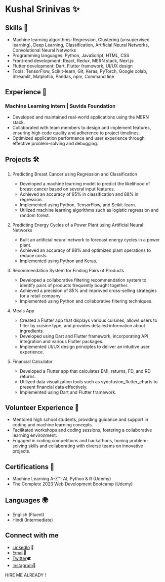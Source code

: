 # Kushal Srinivas ✨

## Skills 🚀
- Machine learning algorithms: Regression, Clustering (unsupervised learning), Deep Learning, Classification, Artificial Neural Networks, Convolutional Neural Networks
- Programming languages: Python, JavaScript, HTML, CSS
- Front-end development: React, Redux, MERN stack, Next.js
- Flutter development: Dart, Flutter framework, UI/UX design
- Tools: TensorFlow, Scikit-learn, Git, Keras, PyTorch, Google colab, Streamlit, Matplotlib, Pandas, npm, Command line

## Experience 💼
### Machine Learning Intern | Suvida Foundation
- Developed and maintained real-world applications using the MERN stack.
- Collaborated with team members to design and implement features, ensuring high code quality and adherence to project timelines.
- Optimized application performance and user experience through effective problem-solving and debugging.

## Projects 🛠️
1. Predicting Breast Cancer using Regression and Classification
   - Developed a machine learning model to predict the likelihood of breast cancer based on several input features.
   - Achieved an accuracy of 95% in classification and 88% in regression.
   - Implemented using Python, TensorFlow, and Scikit-learn.
   - Utilized machine learning algorithms such as logistic regression and random forest.

2. Predicting Energy Cycles of a Power Plant using Artificial Neural Networks
   - Built an artificial neural network to forecast energy cycles in a power plant.
   - Achieved an accuracy of 98% and optimized plant operations to reduce costs.
   - Implemented using Python and Keras.

3. Recommendation System for Finding Pairs of Products
   - Developed a collaborative filtering recommendation system to identify pairs of products frequently bought together.
   - Achieved a precision of 85% and improved cross-selling strategies for a retail company.
   - Implemented using Python and collaborative filtering techniques.

4. Meals App
   - Created a Flutter app that displays various cuisines, allows users to filter by cuisine type, and provides detailed information about ingredients.
   - Developed using Dart and Flutter framework, incorporating API integration and various Flutter packages.
   - Implemented UI/UX design principles to deliver an intuitive user experience.

5. Financial Calculator
   - Developed a Flutter app that calculates EMI, returns, FD, and RD returns.
   - Utilized data visualization tools such as syncfusion_flutter_charts to present financial data effectively.
   - Implemented using Dart and Flutter framework.

## Volunteer Experience 🤝
- Mentored high school students, providing guidance and support in coding and machine learning concepts.
- Facilitated workshops and coding sessions, fostering a collaborative learning environment.
- Engaged in coding competitions and hackathons, honing problem-solving skills and collaborating with diverse teams on innovative projects.

## Certifications 📜
- Machine Learning A-Z™: AI, Python & R (Udemy)
- The Complete 2023 Web Development Bootcamp (Udemy)

## Languages 🌍
- English (Fluent)
- Hindi (Intermediate)

## Connect with me
- [LinkedIn](https://www.linkedin.com/in/kushal-s075/) 📎
- [Email](kushal.s.2005@email.com)📧 
- [Twitter](https://twitter.com/Kushalsrinivasn)🕊️
- [Instagram](https://www.instagram.com/onemorekushal/)📸

HIRE ME ALREADY !
